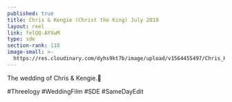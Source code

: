 ```yaml
---
published: true
title: Chris & Kengie (Christ the King) July 2019
layout: reel
link: felQQ-AYXwM
type: sde
section-rank: 118
image-small: >-
  https://res.cloudinary.com/dyhs9kt7b/image/upload/v1564455497/Chris_Kengie_a.jpg
---
```

The wedding of Chris & Kengie.💖

#Threelogy #WeddingFilm #SDE #SameDayEdit